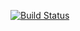 [![Build Status](https://travis-ci.org/lindamariemummy/game_swap.svg?branch=LindaDev)](https://travis-ci.org/lindamariemummy/game_swap)
